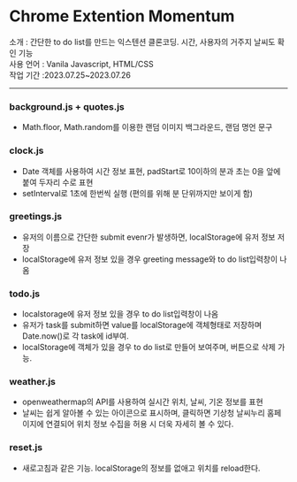 # Chrome Extention Momentum

소개 : 간단한 to do list를 만드는 익스텐션 클론코딩. 시간, 사용자의 거주지 날씨도 확인 기능<br>
사용 언어 : Vanila Javascript, HTML/CSS<br>
작업 기간 :2023.07.25~2023.07.26<br>

---

### background.js + quotes.js
- Math.floor, Math.random를 이용한 랜덤 이미지 백그라운드, 랜덤 명언 문구
### clock.js
- Date 객체를 사용하여 시간 정보 표현, padStart로 10이하의 분과 초는 0을 앞에 붙여 두자리 수로 표현
- setInterval로 1초에 한번씩 실행 (편의를 위해 분 단위까지만 보이게 함)
### greetings.js
- 유저의 이름으로 간단한 submit evenr가 발생하면, localStorage에 유저 정보 저장
- localStorage에 유저 정보 있을 경우 greeting message와 to do list입력창이 나옴
### todo.js
- localstorage에 유저 정보 있을 경우 to do list입력창이 나옴
- 유저가 task를 submit하면 value를 localStorage에 객체형태로 저장하며 Date.now()로 각 task에 id부여.
- localStorage에 객체가 있을 경우 to do list로 만들어 보여주며, 버튼으로 삭제 가능.
### weather.js
- openweathermap의 API를 사용하여 실시간 위치, 날씨, 기온 정보를 표현
- 날씨는 쉽게 알아볼 수 있는 아이콘으로 표시하며, 클릭하면 기상청 날씨누리 홈페이지에 연결되어 위치 정보 수집을 허용 시 더욱 자세히 볼 수 있다.
### reset.js
- 새로고침과 같은 기능. localStorage의 정보를 없애고 위치를 reload한다.
  
